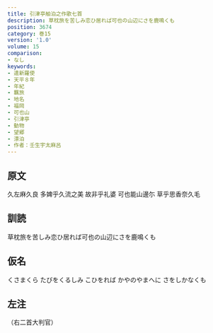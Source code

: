```yaml
---
title: 引津亭舶泊之作歌七首
description: 草枕旅を苦しみ恋ひ居れば可也の山辺にさを鹿鳴くも
position: 3674
category: 巻15
version: '1.0'
volume: 15
comparison:
- なし
keywords:
- 遣新羅使
- 天平８年
- 年紀
- 羈旅
- 地名
- 福岡
- 可也山
- 引津亭
- 動物
- 望郷
- 漂泊
- 作者：壬生宇太麻呂
---
```


## 原文

久左麻久良 多婢乎久流之美 故非乎礼婆 可也能山邊尓 草乎思香奈久毛

## 訓読

草枕旅を苦しみ恋ひ居れば可也の山辺にさを鹿鳴くも

## 仮名

くさまくら たびをくるしみ こひをれば かやのやまへに さをしかなくも

## 左注

（右二首大判官）
